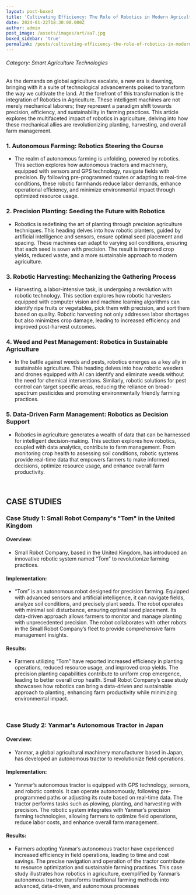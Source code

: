 ```yaml
---
layout: post-boxed
title: 'Cultivating Efficiency: The Role of Robotics in Modern Agriculture'
date: 2024-01-22T18:30:00.000Z
author: admin
post_image: /assets/images/art/aa7.jpg
boxed_sidebar: 'true'
permalink: /posts/cultivating-efficiency-the-role-of-robotics-in-modern-agriculture
---
```


###### Category: Smart Agriculture Technologies

As the demands on global agriculture escalate, a new era is dawning, bringing with it a suite of technological advancements poised to transform the way we cultivate the land. At the forefront of this transformation is the integration of Robotics in Agriculture. These intelligent machines are not merely mechanical laborers; they represent a paradigm shift towards precision, efficiency, and sustainability in farming practices. This article explores the multifaceted impact of robotics in agriculture, delving into how these mechanical allies are revolutionizing planting, harvesting, and overall farm management.

### 1. Autonomous Farming: Robotics Steering the Course

* The realm of autonomous farming is unfolding, powered by robotics. This section explores how autonomous tractors and machinery, equipped with sensors and GPS technology, navigate fields with precision. By following pre-programmed routes or adapting to real-time conditions, these robotic farmhands reduce labor demands, enhance operational efficiency, and minimize environmental impact through optimized resource usage.

### 2. Precision Planting: Seeding the Future with Robotics

* Robotics is redefining the art of planting through precision agriculture techniques. This heading delves into how robotic planters, guided by artificial intelligence and sensors, ensure optimal seed placement and spacing. These machines can adapt to varying soil conditions, ensuring that each seed is sown with precision. The result is improved crop yields, reduced waste, and a more sustainable approach to modern agriculture.

### 3. Robotic Harvesting: Mechanizing the Gathering Process

* Harvesting, a labor-intensive task, is undergoing a revolution with robotic technology. This section explores how robotic harvesters equipped with computer vision and machine learning algorithms can identify ripe fruits or vegetables, pick them with precision, and sort them based on quality. Robotic harvesting not only addresses labor shortages but also minimizes crop damage, leading to increased efficiency and improved post-harvest outcomes.

### 4. Weed and Pest Management: Robotics in Sustainable Agriculture

* In the battle against weeds and pests, robotics emerges as a key ally in sustainable agriculture. This heading delves into how robotic weeders and drones equipped with AI can identify and eliminate weeds without the need for chemical interventions. Similarly, robotic solutions for pest control can target specific areas, reducing the reliance on broad-spectrum pesticides and promoting environmentally friendly farming practices.

### 5. Data-Driven Farm Management: Robotics as Decision Support

* Robotics in agriculture generates a wealth of data that can be harnessed for intelligent decision-making. This section explores how robotics, coupled with data analytics, contribute to farm management. From monitoring crop health to assessing soil conditions, robotic systems provide real-time data that empowers farmers to make informed decisions, optimize resource usage, and enhance overall farm productivity.

<br>

## CASE STUDIES

### Case Study 1: Small Robot Company's "Tom" in the United Kingdom

#### Overview:

* Small Robot Company, based in the United Kingdom, has introduced an innovative robotic system named “Tom” to revolutionize farming practices.

#### Implementation:

* “Tom” is an autonomous robot designed for precision farming. Equipped with advanced sensors and artificial intelligence, it can navigate fields, analyze soil conditions, and precisely plant seeds. The robot operates with minimal soil disturbance, ensuring optimal seed placement. Its data-driven approach allows farmers to monitor and manage planting with unprecedented precision. The robot collaborates with other robots in the Small Robot Company’s fleet to provide comprehensive farm management insights.

#### Results:

* Farmers utilizing “Tom” have reported increased efficiency in planting operations, reduced resource usage, and improved crop yields. The precision planting capabilities contribute to uniform crop emergence, leading to better overall crop health. Small Robot Company’s case study showcases how robotics can bring a data-driven and sustainable approach to planting, enhancing farm productivity while minimizing environmental impact.

<br>

### Case Study 2: Yanmar's Autonomous Tractor in Japan

#### Overview:

* Yanmar, a global agricultural machinery manufacturer based in Japan, has developed an autonomous tractor to revolutionize field operations.

#### Implementation:

* Yanmar’s autonomous tractor is equipped with GPS technology, sensors, and robotic controls. It can operate autonomously, following pre-programmed paths or adjusting its route based on real-time data. The tractor performs tasks such as plowing, planting, and harvesting with precision. The robotic system integrates with Yanmar’s precision farming technologies, allowing farmers to optimize field operations, reduce labor costs, and enhance overall farm management..

#### Results:

* Farmers adopting Yanmar’s autonomous tractor have experienced increased efficiency in field operations, leading to time and cost savings. The precise navigation and operation of the tractor contribute to resource optimization and sustainable farming practices. This case study illustrates how robotics in agriculture, exemplified by Yanmar’s autonomous tractor, transforms traditional farming methods into advanced, data-driven, and autonomous processes
